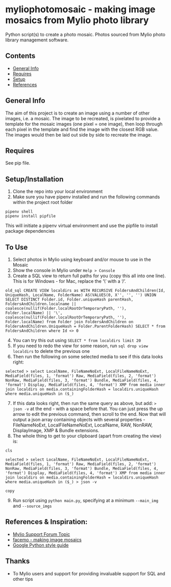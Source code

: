# myliophotomosaic - making image mosaics from Mylio photo library
Python script(s) to create a photo mosaic. Photos sourced from Mylio photo library management software.

## Contents
* [General Info](#general-info)
* [Requires](#requires)
* [Setup](#setup)
* [References](#references)

## General Info
The aim of this project is to create an image using a number of other images, i.e. a mosaic. The image to be recreated, is pixelated to provide a template for the mosaic images (one pixel = one image), then loop through each pixel in the template and find the image with the closest RGB value. The images would then be laid out side by side to recreate the image.

## Requires
See pip file.

## Setup/Installation
1. Clone the repo into your local environment
2. Make sure you have pipenv installed and run the following commands within the project root folder
```
pipenv shell
pipenv install pipfile
```
This will initiate a pipenv virtual environment and use the pipfile to install package dependencies

## To Use
1. Select photos in Mylio using keyboard and/or mouse to use in the Mosaic
2. Show the console in Mylio under `Help > Console`
3. Create a SQL view to return full paths for you (copy this all into one line). This is for Windows - for Mac, replace the ‘\’ with a ‘/’.
```
old_sql CREATE VIEW localdirs as WITH RECURSIVE FoldersAndChildren(Id, UniqueHash, LocalName, FolderName) AS(VALUES(0, X'', '', '') UNION SELECT DISTINCT Folder.id, Folder.uniqueHash parentHash, FoldersAndChildren.localname || coalesce(nullif(Folder.localRootOrTemporaryPath, ''), Folder.localName) || '\', coalesce(nullif(Folder.localRootOrTemporaryPath, ''), Folder.localName) from Folder join FoldersAndChildren on FoldersAndChildren.UniqueHash = Folder.ParentFolderHash) SELECT * from FoldersAndChildren where Id <> 0
```
4. You can try this out using `SELECT * from localdirs limit 20`
5. If you need to redo the view for some reason, run `sql drop view localdirs` to delete the previous one
6. Then run the following on some selected media to see if this data looks right:
```
selected > select LocalName, FileNameNoExt, LocalFileNameNoExt, MediaField(files, 1, 'format') Raw, MediaField(files, 2, 'format') NonRaw, MediaField(files, 3, 'format') Bundle, MediaField(files, 4, 'format') Display, MediaField(files, 4, 'format') XMP from media inner join localdirs on media.containingFolderHash = localdirs.uniqueHash where media.uniqueHash in ($_)
```
7.  If this data looks right, then run the same query as above, but add: `> json -v` at the end - with a space before that. You can just press the up arrow to edit the previous command, then scroll to the end. Now that will output a json array containing objects with several properties - FileNameNoExt, LocalFileNameNoExt, LocalName, RAW, NonRAW, DisplayImage, XMP & Bundle extensions.
8. The whole thing to get to your clipboard (apart from creating the view) is:
```
cls

selected > select LocalName, FileNameNoExt, LocalFileNameNoExt, MediaField(files, 1, 'format') Raw, MediaField(files, 2, 'format') NonRaw, MediaField(files, 3, 'format') Bundle, MediaField(files, 4, 'format') Display, MediaField(files, 4, 'format') XMP from media inner join localdirs on media.containingFolderHash = localdirs.uniqueHash where media.uniqueHash in ($_) > json -v

copy
```
9. Run script using `python main.py`, specifying at a minimum `--main_img` and `--source_imgs`


## References & Inspiration:
- [Mylio Support Forum Topic](https://forum.mylio.com/t/list-of-file-path-and-names-for-search-or-filter-results/6093/4)
- [facemo - making image mosaics](https://github.com/MstrFunkBass/facemo)
- [Google Python style guide](https://google.github.io/styleguide/pyguide.html)

## Thanks
- To Mylio users and support for providing invaluable support for SQL and other tips